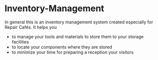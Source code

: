 # Inventory-Management
In general this is an inventory management system created especially for Repair Cafés. It helps you
*   to manage your tools and materials to store them to your storage facilities
*   to locate your components where they are stored
*   to minimize your time for preparing a reception your visitors
